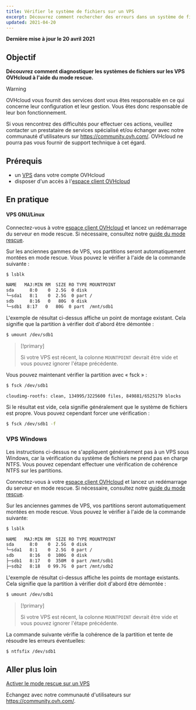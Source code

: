 ```yaml
---
title: Vérifier le système de fichiers sur un VPS
excerpt: Découvrez comment rechercher des erreurs dans un système de fichiers en mode rescue
updated: 2021-04-20
---
```


**Dernière mise à jour le 20 avril 2021**

## Objectif

**Découvrez comment diagnostiquer les systèmes de fichiers sur les VPS OVHcloud à l'aide du mode rescue.**

> [!warning]
>OVHcloud vous fournit des services dont vous êtes responsable en ce qui concerne leur configuration et leur gestion. Vous êtes donc responsable de leur bon fonctionnement.
>
>Si vous rencontrez des difficultés pour effectuer ces actions, veuillez contacter un prestataire de services spécialisé et/ou échanger avec notre communauté d'utilisateurs sur <https://community.ovh.com/>. OVHcloud ne pourra pas vous fournir de support technique à cet égard.
>

## Prérequis

- un [VPS](https://www.ovhcloud.com/fr-ca/vps/) dans votre compte OVHcloud
- disposer d'un accès à l'[espace client OVHcloud](https://ca.ovh.com/auth/?action=gotomanager&from=https://www.ovh.com/ca/fr/&ovhSubsidiary=qc)

## En pratique

#### VPS GNU/Linux

Connectez-vous à votre [espace client OVHcloud](https://ca.ovh.com/auth/?action=gotomanager&from=https://www.ovh.com/ca/fr/&ovhSubsidiary=qc) et lancez un redémarrage du serveur en mode rescue. Si nécessaire, consultez notre [guide du mode rescue](/pages/cloud/vps/rescue).

Sur les anciennes gammes de VPS, vos partitions seront automatiquement montées en mode rescue. Vous pouvez le vérifier à l'aide de la commande suivante :

```bash
$ lsblk

NAME   MAJ:MIN RM  SIZE RO TYPE MOUNTPOINT
sda      8:0    0  2.5G  0 disk
└─sda1   8:1    0  2.5G  0 part /
sdb      8:16   0   80G  0 disk
└─sdb1  8:17   0   80G  0 part  /mnt/sdb1
```

L'exemple de résultat ci-dessus affiche un point de montage existant. Cela signifie que la partition à vérifier doit d'abord être démontée :

```bash
$ umount /dev/sdb1
```

> [!primary]
>
> Si votre VPS est récent, la colonne `MOUNTPOINT` devrait être vide et vous pouvez ignorer l'étape précédente.

Vous pouvez maintenant vérifier la partition avec « fsck » :

```bash
$ fsck /dev/sdb1

cloudimg-rootfs: clean, 134995/3225600 files, 849881/6525179 blocks
```

Si le résultat est vide, cela signifie généralement que le système de fichiers est propre. Vous pouvez cependant forcer une vérification :

```bash
$ fsck /dev/sdb1 -f
```

### VPS Windows

Les instructions ci-dessus ne s'appliquent généralement pas à un VPS sous Windows, car la vérification du système de fichiers ne prend pas en charge NTFS. Vous pouvez cependant effectuer une vérification de cohérence NTFS sur les partitions.

Connectez-vous à votre [espace client OVHcloud](https://ca.ovh.com/auth/?action=gotomanager&from=https://www.ovh.com/ca/fr/&ovhSubsidiary=qc) et lancez un redémarrage du serveur en mode rescue. Si nécessaire, consultez notre [guide du mode rescue](/pages/cloud/vps/rescue).

Sur les anciennes gammes de VPS, vos partitions seront automatiquement montées en mode rescue. Vous pouvez le vérifier à l'aide de la commande suivante:

```bash
$ lsblk

NAME   MAJ:MIN RM  SIZE RO TYPE MOUNTPOINT
sda      8:0    0  2.5G  0 disk
└─sda1   8:1    0  2.5G  0 part /
sdb      8:16   0  100G  0 disk
├─sdb1   8:17   0  350M  0 part /mnt/sdb1
├─sdb2   8:18   0 99.7G  0 part /mnt/sdb2
```

L'exemple de résultat ci-dessus affiche les points de montage existants. Cela signifie que la partition à vérifier doit d'abord être démontée :

```bash
$ umount /dev/sdb1
```

> [!primary]
>
> Si votre VPS est récent, la colonne `MOUNTPOINT` devrait être vide et vous pouvez ignorer l'étape précédente.

La commande suivante vérifie la cohérence de la partition et tente de résoudre les erreurs éventuelles:

```bash
$ ntfsfix /dev/sdb1
```

## Aller plus loin

[Activer le mode rescue sur un VPS](/pages/cloud/vps/rescue)

Echangez avec notre communauté d'utilisateurs sur <https://community.ovh.com/>.
